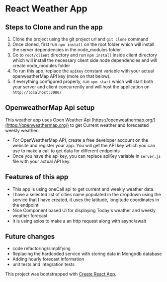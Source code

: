 # React Weather App 

## Steps to Clone and run the app
1. Clone the project using the git project url and  `git clone` command
2. Once cloned, first run `npm install` on the root folder which will install the server dependencies in the node_modules folder
3. Go to `root/client` directory and run `npm install` inside client directory which will install the necessary client side node dependencies and will create node_modules folder
4. To run this app, replace the `apiKey` constant variable with your actual openweatherMap API key (more on that below).
5. if everything configured properly, run `npm start` which will start both your server and client concurrently and will host the application on `http://localhost:3000/`

## OpenweatherMap Api setup
This weather app uses Open Weather Api [https://openweathermap.org/](https://openweathermap.org/) to get Current weather and forecasted weekly weather.
- For OpenWeatherMap API, create a free developer account on the website and register your app. You will get the API key which you can use to make a call to get data for different endpoints
- Once you have the api key, you can replace apiKey variable in `server.js` file with your actual API key.

## Features of this app
- This app is using oneCall api to get current and weekly weather data.
- I have a selected list of cities name populated in the dropdown using the service that I have created, it uses the latitude, longitude coordinates in the endpoint
- Nice Component based UI for displaying Today's weather and weekly weather forecast 
- It is using axios to make a an http request along with async/await

## Future changes
- code refactoring/simplifying
- Replacing the hardcoded service with storing data in Mongodb database
- Adding hourly forecast information
- unit tests and integration tests

This project was bootstrapped with [Create React App](https://github.com/facebook/create-react-app).


